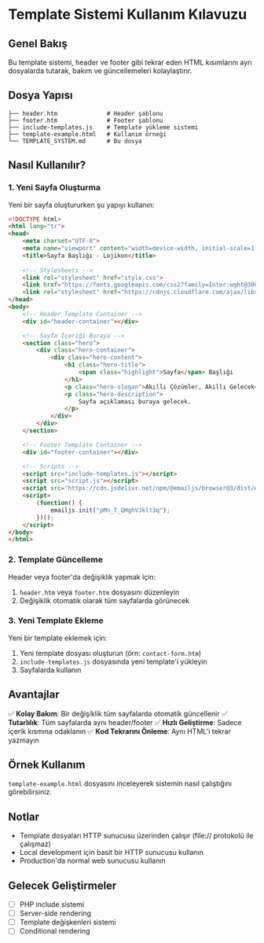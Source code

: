 # Template Sistemi Kullanım Kılavuzu

## Genel Bakış

Bu template sistemi, header ve footer gibi tekrar eden HTML kısımlarını ayrı dosyalarda tutarak, bakım ve güncellemeleri kolaylaştırır.

## Dosya Yapısı

```
├── header.htm              # Header şablonu
├── footer.htm              # Footer şablonu
├── include-templates.js    # Template yükleme sistemi
├── template-example.html   # Kullanım örneği
└── TEMPLATE_SYSTEM.md      # Bu dosya
```

## Nasıl Kullanılır?

### 1. Yeni Sayfa Oluşturma

Yeni bir sayfa oluştururken şu yapıyı kullanın:

```html
<!DOCTYPE html>
<html lang="tr">
<head>
    <meta charset="UTF-8">
    <meta name="viewport" content="width=device-width, initial-scale=1.0">
    <title>Sayfa Başlığı - Lojikon</title>
    
    <!-- Stylesheets -->
    <link rel="stylesheet" href="style.css">
    <link href="https://fonts.googleapis.com/css2?family=Inter:wght@300;400;500;600;700&display=swap" rel="stylesheet">
    <link rel="stylesheet" href="https://cdnjs.cloudflare.com/ajax/libs/font-awesome/6.4.0/css/all.min.css">
</head>
<body>
    <!-- Header Template Container -->
    <div id="header-container"></div>

    <!-- Sayfa İçeriği Buraya -->
    <section class="hero">
        <div class="hero-container">
            <div class="hero-content">
                <h1 class="hero-title">
                    <span class="highlight">Sayfa</span> Başlığı
                </h1>
                <p class="hero-slogan">Akıllı Çözümler, Akıllı Gelecek</p>
                <p class="hero-description">
                    Sayfa açıklaması buraya gelecek.
                </p>
            </div>
        </div>
    </section>

    <!-- Footer Template Container -->
    <div id="footer-container"></div>

    <!-- Scripts -->
    <script src="include-templates.js"></script>
    <script src="script.js"></script>
    <script src="https://cdn.jsdelivr.net/npm/@emailjs/browser@3/dist/email.min.js"></script>
    <script>
        (function() {
            emailjs.init("pMn_T_QHghVJklt3q");
        })();
    </script>
</body>
</html>
```

### 2. Template Güncelleme

Header veya footer'da değişiklik yapmak için:

1. `header.htm` veya `footer.htm` dosyasını düzenleyin
2. Değişiklik otomatik olarak tüm sayfalarda görünecek

### 3. Yeni Template Ekleme

Yeni bir template eklemek için:

1. Yeni template dosyası oluşturun (örn: `contact-form.htm`)
2. `include-templates.js` dosyasında yeni template'i yükleyin
3. Sayfalarda kullanın

## Avantajlar

✅ **Kolay Bakım**: Bir değişiklik tüm sayfalarda otomatik güncellenir
✅ **Tutarlılık**: Tüm sayfalarda aynı header/footer
✅ **Hızlı Geliştirme**: Sadece içerik kısmına odaklanın
✅ **Kod Tekrarını Önleme**: Aynı HTML'i tekrar yazmayın

## Örnek Kullanım

`template-example.html` dosyasını inceleyerek sistemin nasıl çalıştığını görebilirsiniz.

## Notlar

- Template dosyaları HTTP sunucusu üzerinden çalışır (file:// protokolü ile çalışmaz)
- Local development için basit bir HTTP sunucusu kullanın
- Production'da normal web sunucusu kullanın

## Gelecek Geliştirmeler

- [ ] PHP include sistemi
- [ ] Server-side rendering
- [ ] Template değişkenleri sistemi
- [ ] Conditional rendering 